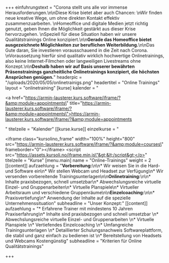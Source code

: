 +++
einfuhrungstext = "Corona stellt uns alle vor immense Herausforderungen.\n\nDiese Krise bietet aber auch Chancen:  \nWir finden neue kreative Wege, um ohne direkten Kontakt effektiv zusammenzuarbeiten.  \nHomeoffice und digitale Medien jetzt richtig genutzt, geben Ihnen die Möglichkeit gestärkt aus dieser Krise hervorzugehen.  \nSpeziell für diese Situation haben wir unsere Qualitätstrainings Online konzipiert.\n\n**Gerade das Homeoffice bietet ausgezeichnete Möglichkeiten zur beruflichen Weiterbildung.**\n\nDas Gute daran, Sie investieren vorausschauend in die Zeit nach Corona.  \nVoraussetzung hierfür sind qualitativ wirklich hochwertige Onlinetrainings, also keine Internet-Filmchen oder langweiligen Livestreams ohne Konzept.\n\n**Deshalb haben wir auf Basis unserer bewährten Präsenstrainings ganzheitliche Onlinetrainings konzipiert, die höchsten Ansprüchen genügen.**"
headerpic = "/uploads/2020/05/05/onlinetrainigs.png"
headertitel = "Online Trainings"
layout = "onlinetraining"
[kurse]
kalender = "<p><a href=\"https://armin-lausterer.kurs.software/iframe/?&amp;module=appointments\" title=\"https://armin-lausterer.kurs.software/iframe/?&amp;module=appointments\">https://armin-lausterer.kurs.software/iframe/?&amp;module=appointments</a></p>"
titelzeile = "Kalender"
[[kurse.kurse]]
einzelkurse = "<p>&lt;iframe class=\"kursolino_frame\" width=\"100%\" height=\"800\" src=\"https://armin-lausterer.kurs.software/iframe/?&amp;module=courses\" frameborder=\"0\"&gt;&lt;/iframe&gt; &lt;script src=\"https://assets.kursoli.no/iframe.min.js\"&gt;&lt;/script&gt;</p>"
titelzeile = "Kurse"
[menu.main]
name = "Online-Trainings"
weight = 2
[[content]]
aufzaehlung = "**Vorbereitung:**\n\n* Wir weisen Sie in die Hard- und Software ein\n* Wir stellen Webcam und Headset zur Verfügung\n* Wir versenden vorbereitende Trainingsunterlagen\n\n**Onlinetraining:**\n\n* Inhalte praxisbezogen, schnell umsetzbar\n* Abwechslungsreiche virtuelle Einzel- und Gruppenarbeiten\n* Virtuelle Planspiele\n* Virtueller Arbeitsraum und verschiedene Gruppenräume\n\n**Einzelcoaching:**\n\n* Praxisvertiefung\n* Anwendung der Inhalte auf die spezielle Unternehmenssituation"
subheadline = "Unser Konzept:"
[[content]]
aufzaehlung = "* Erfahrene Trainer mit mindestens 10 Jahren Praxiserfahrung\n* Inhalte sind praxisbezogen und schnell umsetzbar \n* Abwechslungsreiche virtuelle Einzel- und Gruppenarbeiten \n* Virtuelle Planspiele \n* Vertiefendes Einzelcoaching \n* Umfangreiche Trainingsunterlagen \n* Detaillierter Schulungsnachweis Softwareplattform, die stabil und ganz einfach zu bedienen ist \n* Bereitstellung von Headsets und Webcams Kostengünstig"
subheadline = "Kriterien für Online Qualitätstrainings"

+++
